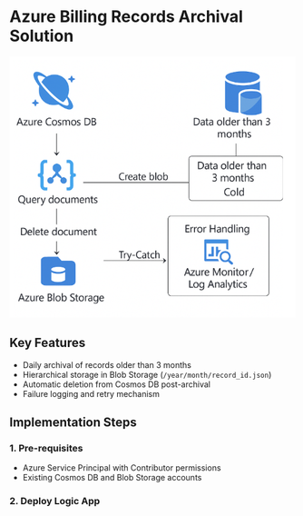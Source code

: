 # Azure Billing Records Archival Solution

![Architecture Diagram](docs/architecture-diagram.png)

## Key Features
- Daily archival of records older than 3 months
- Hierarchical storage in Blob Storage (`/year/month/record_id.json`)
- Automatic deletion from Cosmos DB post-archival
- Failure logging and retry mechanism

## Implementation Steps

### 1. Pre-requisites
- Azure Service Principal with Contributor permissions
- Existing Cosmos DB and Blob Storage accounts

### 2. Deploy Logic App
